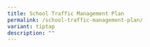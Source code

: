 ```yaml
---
title: School Traffic Management Plan
permalink: /school-traffic-management-plan/
variant: tiptap
description: ""
---
```

